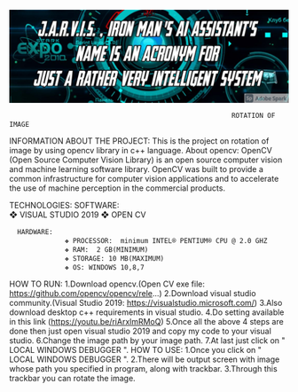 <a href="https://github.com/Jitendra-singh-123"><img align="center" src="https://github.com/Jitendra-singh-123/All-projects/blob/main/Jarvis%20virtual%20assistant/My%20Post%20(1).png"/></a>



                                                            ROTATION OF IMAGE  
 
 
 
 INFORMATION ABOUT THE PROJECT:
      This is the project on rotation of image by using opencv library in c++ language.
      About opencv:  OpenCV (Open Source Computer Vision Library) is an open source computer vision and machine learning software library. OpenCV was built to provide a common                           infrastructure for computer vision applications and to accelerate the use of machine perception in the commercial products.
      
 TECHNOLOGIES:
      SOFTWARE:   
                  ❖	VISUAL STUDIO 2019
                  ❖	OPEN CV
      
      HARDWARE:
                  ❖	PROCESSOR:  minimum INTEL® PENTIUM® CPU @ 2.0 GHZ 
                  ❖	RAM:  2 GB(MINIMUM) 
                  ❖	STORAGE: 10 MB(MAXIMUM) 
                  ❖	OS: WINDOWS 10,8,7

      
 HOW TO RUN:
                1.Download opencv.(Open CV exe file: https://github.com/opencv/opencv/rele...)
                2.Download visual studio community.(Visual Studio 2019: https://visualstudio.microsoft.com/)
                3.Also download desktop c++ requirements in visual studio.
                4.Do setting available in this link (https://youtu.be/riArxlmRMoQ)
                5.Once all the above 4 steps are done then just open visual studio 2019 and copy my code to your visual studio.
                6.Change the image path by your image path.
                7.At last just click on " LOCAL WINDOWS DEBUGGER ".
  HOW TO USE:
                1.Once you click on " LOCAL WINDOWS DEBUGGER ".
                2.There will be output screen with image whose path you specified in program, along with trackbar.
                3.Through this trackbar you can rotate the image.

